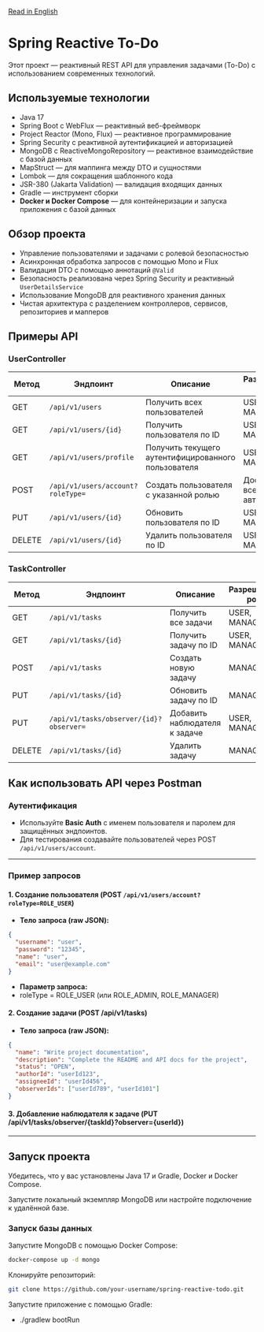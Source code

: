 [Read in English](README.md)

# Spring Reactive To-Do

Этот проект — реактивный REST API для управления задачами (To-Do) с использованием современных технологий.

## Используемые технологии

- Java 17
- Spring Boot с WebFlux — реактивный веб-фреймворк
- Project Reactor (Mono, Flux) — реактивное программирование
- Spring Security с реактивной аутентификацией и авторизацией
- MongoDB с ReactiveMongoRepository — реактивное взаимодействие с базой данных
- MapStruct — для маппинга между DTO и сущностями
- Lombok — для сокращения шаблонного кода
- JSR-380 (Jakarta Validation) — валидация входящих данных
- Gradle — инструмент сборки
- **Docker и Docker Compose** — для контейнеризации и запуска приложения с базой данных

## Обзор проекта

- Управление пользователями и задачами с ролевой безопасностью
- Асинхронная обработка запросов с помощью Mono и Flux
- Валидация DTO с помощью аннотаций `@Valid`
- Безопасность реализована через Spring Security и реактивный `UserDetailsService`
- Использование MongoDB для реактивного хранения данных
- Чистая архитектура с разделением контроллеров, сервисов, репозиториев и мапперов

## Примеры API

### UserController

| Метод | Эндпоинт                           | Описание                         | Разрешённые роли      |
|-------|-----------------------------------|---------------------------------|----------------------|
| GET   | `/api/v1/users`                   | Получить всех пользователей      | USER, MANAGER         |
| GET   | `/api/v1/users/{id}`              | Получить пользователя по ID      | USER, MANAGER         |
| GET   | `/api/v1/users/profile`           | Получить текущего аутентифицированного пользователя | USER, ADMIN, MANAGER  |
| POST  | `/api/v1/users/account?roleType=`| Создать пользователя с указанной ролью | Доступно всем (без авторизации) |
| PUT   | `/api/v1/users/{id}`              | Обновить пользователя по ID      | USER, MANAGER         |
| DELETE| `/api/v1/users/{id}`              | Удалить пользователя по ID       | USER, MANAGER         |

### TaskController

| Метод | Эндпоинт                                  | Описание                       | Разрешённые роли      |
|-------|-------------------------------------------|-------------------------------|----------------------|
| GET   | `/api/v1/tasks`                          | Получить все задачи             | USER, MANAGER         |
| GET   | `/api/v1/tasks/{id}`                     | Получить задачу по ID           | USER, MANAGER         |
| POST  | `/api/v1/tasks`                          | Создать новую задачу            | MANAGER               |
| PUT   | `/api/v1/tasks/{id}`                     | Обновить задачу по ID           | MANAGER               |
| PUT   | `/api/v1/tasks/observer/{id}?observer=` | Добавить наблюдателя к задаче   | USER, MANAGER         |
| DELETE| `/api/v1/tasks/{id}`                     | Удалить задачу                  | MANAGER               |

## Как использовать API через Postman

### Аутентификация

- Используйте **Basic Auth** с именем пользователя и паролем для защищённых эндпоинтов.
- Для тестирования создавайте пользователей через POST `/api/v1/users/account`.

---

### Пример запросов

#### 1. Создание пользователя (POST `/api/v1/users/account?roleType=ROLE_USER`)

- **Тело запроса (raw JSON):**

```json
{
  "username": "user",
  "password": "12345",
  "name": "user",
  "email": "user@example.com"
}
```
- **Параметр запроса:**
- roleType = ROLE_USER (или ROLE_ADMIN, ROLE_MANAGER)

#### 2. Создание задачи (POST /api/v1/tasks)  

- **Тело запроса (raw JSON):**

```json
{
  "name": "Write project documentation",
  "description": "Complete the README and API docs for the project",
  "status": "OPEN",
  "authorId": "userId123",
  "assigneeId": "userId456",
  "observerIds": ["userId789", "userId101"]
}
```

#### 3. Добавление наблюдателя к задаче (PUT /api/v1/tasks/observer/{taskId}?observer={userId})

---

## Запуск проекта

Убедитесь, что у вас установлены Java 17 и Gradle, Docker и Docker Compose.

Запустите локальный экземпляр MongoDB или настройте подключение к удалённой базе.

### Запуск базы данных

Запустите MongoDB с помощью Docker Compose:

```bash
docker-compose up -d mongo
```

Клонируйте репозиторий:

```bash
git clone https://github.com/your-username/spring-reactive-todo.git
```
Запустите приложение с помощью Gradle:
- ./gradlew bootRun
